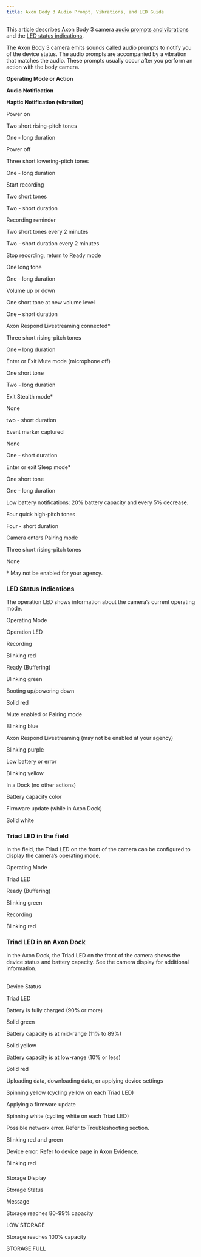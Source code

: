 ```yaml
---
title: Axon Body 3 Audio Prompt, Vibrations, and LED Guide
---
```


This article describes Axon Body 3 camera [audio prompts and vibrations](#Audio_and_Vibrations) and the [LED status indications](#LED_Status).

The Axon Body 3 camera emits sounds called audio prompts to notify you of the device status. The audio prompts are accompanied by a vibration that matches the audio. These prompts usually occur after you perform an action with the body camera.

**Operating Mode or Action**

**Audio Notification**

**Haptic Notification (vibration)**

Power on

Two short rising-pitch tones

One - long duration

Power off

Three short lowering-pitch tones

One - long duration

Start recording

Two short tones

Two - short duration

Recording reminder

Two short tones every 2 minutes

Two - short duration every 2 minutes

Stop recording, return to Ready mode

One long tone

One - long duration

Volume up or down

One short tone at new volume level

One – short duration

Axon Respond Livestreaming connected\*

Three short rising-pitch tones

One – long duration

Enter or Exit Mute mode (microphone off)

One short tone

Two - long duration

Exit Stealth mode\*

None

two - short duration

Event marker captured

None

One - short duration

Enter or exit Sleep mode\*

One short tone

One - long duration 

Low battery notifications: 20% battery capacity and every 5% decrease.

Four quick high-pitch tones

Four - short duration

Camera enters Pairing mode

Three short rising-pitch tones

None

\* May not be enabled for your agency.

### LED Status Indications

The operation LED shows information about the camera’s current operating mode.

Operating Mode

Operation LED

Recording

Blinking red

Ready (Buffering)

Blinking green

Booting up/powering down

Solid red

Mute enabled or Pairing mode

Blinking blue

Axon Respond Livestreaming (may not be enabled at your agency)

Blinking purple

Low battery or error

Blinking yellow

In a Dock (no other actions)

Battery capacity color

Firmware update (while in Axon Dock)

Solid white

### Triad LED in the field

In the field, the Triad LED on the front of the camera can be configured to display the camera’s operating mode.

Operating Mode

Triad LED

Ready (Buffering)

Blinking green

Recording

Blinking red

### Triad LED in an Axon Dock

In the Axon Dock, the Triad LED on the front of the camera shows the device status and battery capacity. See the camera display for additional information.  
 

Device Status

Triad LED

Battery is fully charged (90% or more)

Solid green

Battery capacity is at mid-range (11% to 89%)

Solid yellow

Battery capacity is at low-range (10% or less)

Solid red

Uploading data, downloading data, or applying device settings

Spinning yellow (cycling yellow on each Triad LED)

Applying a firmware update

Spinning white (cycling white on each Triad LED)

Possible network error. Refer to Troubleshooting section.

Blinking red and green

Device error. Refer to device page in Axon Evidence.

Blinking red

###   
Storage Display

Storage Status

Message

Storage reaches 80-99% capacity

LOW STORAGE

Storage reaches 100% capacity

STORAGE FULL